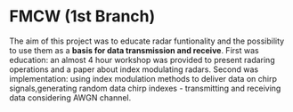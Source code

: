  # FMCW (1st Branch)

 The aim of this project was to educate radar funtionality
 and the possibility to use them as a **basis for data 
 transmission and receive**. First was education: an 
 almost 4 hour workshop was provided to present radaring
 operations and a paper about index modulating radars. 
 Second was implementation: using index modulation methods
 to deliver data on chirp signals,generating random data 
 chirp indexes - transmitting and receiving data considering 
 AWGN channel. 
